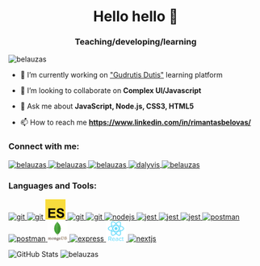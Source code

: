 <h1 align="center">Hello hello 🎅</h1>
<h3 align="center">Teaching/developing/learning</h3>

<p align="left"> <img src="https://komarev.com/ghpvc/?username=belauzas&label=Profile%20views&color=0e75b6&style=flat" alt="belauzas" /> </p>

- 🔭 I’m currently working on ["Gudrutis Dutis"](https://gudrutisdutis.lt/) learning platform

<!-- - 🌱 I’m currently learning **AWS** -->

- 👯 I’m looking to collaborate on **Complex UI/Javascript**

- 💬 Ask me about **JavaScript, Node.js, CSS3, HTML5**

- 📫 How to reach me **https://www.linkedin.com/in/rimantasbelovas/**

<h3 align="left">Connect with me:</h3>
<p align="left">
    <a href="https://linkedin.com/in/rimantasbelovas/" target="blank">
        <img align="center" src="https://raw.githubusercontent.com/rahuldkjain/github-profile-readme-generator/master/src/images/icons/Social/linked-in-alt.svg" alt="belauzas" height="30" width="30" />
    </a>
    <a href="https://discord.gg/dRwW4rw" target="blank">
        <img align="center" src="https://seeklogo.com/images/D/discord-color-logo-E5E6DFEF80-seeklogo.com.png" alt="belauzas" height="30" width="39" />
    </a>
    <a href="https://www.youtube.com/c/RimantasBelovas" target="blank">
        <img align="center" src="https://www.iconpacks.net/icons/2/free-youtube-logo-icon-2431-thumb.png" alt="belauzas" height="40" width="40" />
    </a>
    <a href="https://www.codewars.com/users/belauzas" target="blank">
        <img align="center" src="https://www.codewars.com/assets/logos/logo-61192cf7c75904d495e7ad69695fbf0bffd965bc3e17ac60f6c6b475304db09d.svg" alt="dalyvis" height="30" width="30" />
    </a>
    <a href="https://twitter.com/belauzas" target="blank">
        <img align="center" src="https://raw.githubusercontent.com/rahuldkjain/github-profile-readme-generator/master/src/images/icons/Social/twitter.svg" alt="belauzas" height="30" width="30" />
    </a>
</p>

<h3 align="left">Languages and Tools:</h3>
<p align="left">
    <a href="https://html.spec.whatwg.org/" target="_blank">
        <img src="https://upload.wikimedia.org/wikipedia/commons/thumb/2/21/Devicon-html5-plain-wordmark.svg/640px-Devicon-html5-plain-wordmark.svg.png" alt="git" width="40" height="40"/>
    </a>
    <a href="https://www.w3.org/Style/CSS/Overview.en.html" target="_blank">
        <img src="https://upload.wikimedia.org/wikipedia/commons/thumb/d/d5/CSS3_logo_and_wordmark.svg/363px-CSS3_logo_and_wordmark.svg.png" alt="git" width="30" height="40"/>
    </a>
    <a href="https://developer.mozilla.org/en-US/docs/Web/JavaScript" target="_blank">
        <img src="https://raw.githubusercontent.com/wingsuitist/ecmascript-logo/master/es-ecmascript-logo.png" alt="git" width="40" height="40"/>
    </a>
    <a href="https://git-scm.com/" target="_blank">
        <img src="https://www.vectorlogo.zone/logos/git-scm/git-scm-icon.svg" alt="git" width="40" height="40"/>
    </a>
    <a href="https://github.com/" target="_blank">
        <img src="https://github.githubassets.com/images/modules/logos_page/GitHub-Mark.png" alt="git" width="40" height="40"/>
    </a>
    <a href="https://nodejs.org" target="_blank">
        <img src="https://nodejs.org/static/images/logos/nodejs-new-pantone-black.svg" alt="nodejs" width="60" height="40"/>
    </a>
    <a href="https://jestjs.io" target="_blank">
        <img src="https://www.vectorlogo.zone/logos/jestjsio/jestjsio-icon.svg" alt="jest" width="40" height="40"/>
    </a>
    <a href="https://www.php.net/" target="_blank">
        <img src="https://www.php.net/images/logos/php-logo.svg" alt="jest" width="40" height="40"/>
    </a>
    <a href="https://www.mysql.com/" target="_blank">
        <img src="https://labs.mysql.com/common/logos/mysql-logo.svg?v2" alt="jest" width="40" height="40"/>
    </a>
    <a href="https://postman.com" target="_blank">
        <img src="https://www.vectorlogo.zone/logos/getpostman/getpostman-icon.svg" alt="postman" width="40" height="40"/>
    </a>
    <a href="https://insomnia.rest/" target="_blank">
        <img src="https://seeklogo.com/images/I/insomnia-logo-A35E09EB19-seeklogo.com.png" alt="postman" width="40" height="40"/>
    </a>
    <a href="https://www.mongodb.com/" target="_blank">
        <img src="https://raw.githubusercontent.com/devicons/devicon/master/icons/mongodb/mongodb-original-wordmark.svg" alt="mongodb" width="40" height="40"/>
    </a>
    <a href="https://expressjs.com" target="_blank">
        <img src="https://w7.pngwing.com/pngs/925/447/png-transparent-express-js-node-js-javascript-mongodb-node-js-text-trademark-logo.png" alt="express" width="40" height="40"/>
    </a>
    <a href="https://reactjs.org/" target="_blank">
        <img src="https://raw.githubusercontent.com/devicons/devicon/master/icons/react/react-original-wordmark.svg" alt="react" width="40" height="40"/>
    </a>
    <a href="https://nextjs.org/" target="_blank">
        <img src="https://upload.wikimedia.org/wikipedia/commons/thumb/8/8e/Nextjs-logo.svg/311px-Nextjs-logo.svg.png" alt="nextjs" width="70" height="40"/>
    </a>
</p>

<!-- <h3 align="left">Future:</h3>
<p align="left">
    <a href="https://aws.amazon.com/amplify/" target="_blank">
        <img src="https://docs.amplify.aws/assets/logo-dark.svg" alt="amplify" width="40" height="40"/>
    </a>
    <a href="https://aws.amazon.com" target="_blank">
        <img src="https://raw.githubusercontent.com/devicons/devicon/master/icons/amazonwebservices/amazonwebservices-original-wordmark.svg" alt="aws" width="40" height="40"/>
    </a>
    <a href="https://www.docker.com/" target="_blank">
        <img src="https://raw.githubusercontent.com/devicons/devicon/master/icons/docker/docker-original-wordmark.svg" alt="docker" width="40" height="40"/>
    </a>
    <a href="https://firebase.google.com/" target="_blank">
        <img src="https://www.vectorlogo.zone/logos/firebase/firebase-icon.svg" alt="firebase" width="40" height="40"/>
    </a>
    <a href="https://www.gatsbyjs.com/" target="_blank">
        <img src="https://www.vectorlogo.zone/logos/gatsbyjs/gatsbyjs-icon.svg" alt="gatsby" width="40" height="40"/>
    </a>
    <a href="https://graphql.org" target="_blank">
        <img src="https://www.vectorlogo.zone/logos/graphql/graphql-icon.svg" alt="graphql" width="40" height="40"/>
    </a>
    <a href="https://github.com/puppeteer/puppeteer" target="_blank">
        <img src="https://www.vectorlogo.zone/logos/pptrdev/pptrdev-official.svg" alt="puppeteer" width="40" height="40"/>
    </a>
    <a href="https://reactnative.dev/" target="_blank">
        <img src="https://reactnative.dev/img/header_logo.svg" alt="reactnative" width="40" height="40"/>
    </a>
    <a href="https://redux.js.org" target="_blank">
        <img src="https://raw.githubusercontent.com/devicons/devicon/master/icons/redux/redux-original.svg" alt="redux" width="40" height="40"/>
    </a>
    <a href="https://svelte.dev" target="_blank">
        <img src="https://upload.wikimedia.org/wikipedia/commons/1/1b/Svelte_Logo.svg" alt="svelte" width="40" height="40"/>
    </a>
    <a href="https://tailwindcss.com/" target="_blank">
        <img src="https://www.vectorlogo.zone/logos/tailwindcss/tailwindcss-icon.svg" alt="tailwind" width="40" height="40"/>
    </a>
    <a href="https://www.typescriptlang.org/" target="_blank">
        <img src="https://raw.githubusercontent.com/devicons/devicon/master/icons/typescript/typescript-original.svg" alt="typescript" width="40" height="40"/>
    </a>
</p> -->

<p align="left">
    <img src="https://github-readme-stats.vercel.app/api?username=belauzas&show_icons=true&count_private=true" alt="GitHub Stats">
    <img src="https://github-readme-stats.vercel.app/api/top-langs?username=belauzas&show_icons=true&locale=en&layout=compact" alt="belauzas" />
</p>

<!--

Here are some ideas to get you started:

- 🔭 I’m currently working on ...
- 🌱 I’m currently learning ...
- 👯 I’m looking to collaborate on ...
- 🤔 I’m looking for help with ...
- 💬 Ask me about ...
- 📫 How to reach me: ...
- 😄 Pronouns: ...
- ⚡ Fun fact: ...
-->
